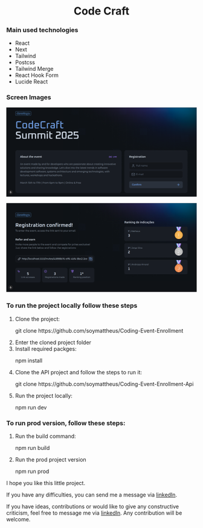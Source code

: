 <h1 align="center">Code Craft</h1>

<h3>Main used technologies</h3>

<ul>
<li>React</li>
<li>Next</li>
<li>Tailwind</li>
<li>Postcss</li>
<li>Tailwind Merge</li>
<li>React Hook Form</li>
<li>Lucide React</li>
</ul>

<h3>Screen Images</h3>
<p align="center">
<img loading="lazy" src="./github/images/homePage.png"/>
</p>
<p align="center">
<img loading="lazy" src="./github/images/invitePage.png"/>
</p>

<h3>To run the project locally follow these steps</h3>
<ol>
<li>Clone the project:</li>
<p>git clone https://github.com/soymattheus/Coding-Event-Enrollment</p>

<li>Enter the cloned project folder</li>

<li>Install required packges:</li>
<p>npm install</p>

<li>Clone the API project and follow the steps to run it:</li>
<p>git clone https://github.com/soymattheus/Coding-Event-Enrollment-Api</p>

<li>Run the project locally:</li>
<p>npm run dev</p>
</ol>

<h3>To run prod version, follow these steps:</h3>
<ol>
<li>Run the build command:</li>
<p>npm run build</p>

<li>Run the prod project version</li>
<p>npm run prod</p>
</ol>

<p>I hope you like this little project.</p>
<p>If you have any difficulties, you can send me a message via <a href="https://www.linkedin.com/in/mattheusdev/" target="_blank">linkedIn</a>.</p>
<p>
If you have ideas, contributions or would like to give any constructive criticism, feel free to message me via <a href="https://www.linkedin.com/in/mattheusdev/" target="_blank">linkedIn</a>. Any contribution will be welcome.</p>